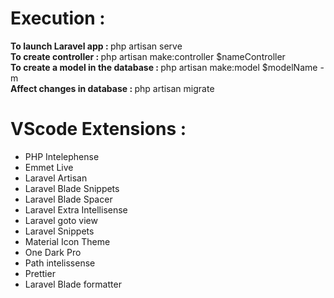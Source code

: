 <h1>Execution : </h1>
<b>To launch Laravel app : </b> <span>php artisan serve</span><br>
<b>To create controller : </b> <span>php artisan make:controller $nameController</span><br>
<b>To create a model in the database : </b> <span>php artisan make:model $modelName -m</span><br>
<b>Affect changes in database : </b> <span>php artisan migrate</span><br>
<h1>VScode Extensions : </h1>
<ul>
    <li>PHP Intelephense</li>
    <li>Emmet Live</li>
    <li>Laravel Artisan</li>
    <li>Laravel Blade Snippets</li>
    <li>Laravel Blade Spacer</li>
    <li>Laravel Extra Intellisense</li>
    <li>Laravel goto view</li>
    <li>Laravel Snippets</li>
    <li>Material Icon Theme</li>
    <li>One Dark Pro</li>
    <li>Path intelissense</li>
    <li>Prettier</li>
    <li>Laravel Blade formatter</li>
</ul>
